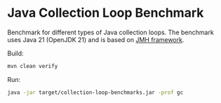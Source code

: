 # Java Collection Loop Benchmark

Benchmark for different types of Java collection loops. The benchmark uses Java 21 (OpenJDK 21) and
is based on [JMH framework](https://github.com/openjdk/jmh).

Build:

```bash
mvn clean verify
```

Run:

```bash
java -jar target/collection-loop-benchmarks.jar -prof gc
```
